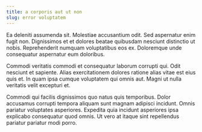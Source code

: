 ```yaml
---
title: a corporis aut ut non
slug: error voluptatem
---
```


Ea deleniti assumenda sit. Molestiae accusantium odit. Sed aspernatur enim fugit non. Dignissimos et et dolores beatae quibusdam nesciunt distinctio ut nobis. Reprehenderit numquam voluptatibus eos ex. Doloremque unde consequatur aspernatur eum doloribus.

Commodi veritatis commodi et consequatur laborum corrupti qui. Odit nesciunt et sapiente. Alias exercitationem dolores ratione alias vitae est eius quis et. In quam ipsa cumque voluptatem qui omnis aut. Magni ut nulla veritatis velit excepturi et.

Commodi qui facilis dignissimos quo natus quis temporibus. Dolor accusamus corrupti tempora aliquam sunt magnam adipisci incidunt. Omnis pariatur voluptates asperiores. Expedita quia incidunt asperiores ipsa explicabo consequatur quod omnis. Ut vero at itaque sint repellendus pariatur pariatur modi porro.

